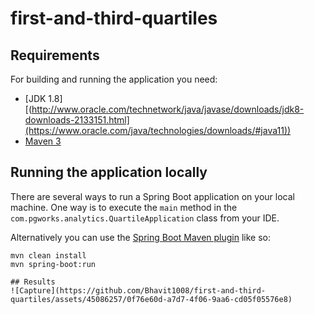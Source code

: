 # first-and-third-quartiles

## Requirements

For building and running the application you need:

- [JDK 1.8][(http://www.oracle.com/technetwork/java/javase/downloads/jdk8-downloads-2133151.html](https://www.oracle.com/java/technologies/downloads/#java11))
- [Maven 3](https://maven.apache.org)

## Running the application locally

There are several ways to run a Spring Boot application on your local machine. One way is to execute the `main` method in the `com.pgworks.analytics.QuartileApplication` class from your IDE.

Alternatively you can use the [Spring Boot Maven plugin](https://docs.spring.io/spring-boot/docs/current/reference/html/build-tool-plugins-maven-plugin.html) like so:
```shell
mvn clean install
mvn spring-boot:run

## Results
![Capture](https://github.com/Bhavit1008/first-and-third-quartiles/assets/45086257/0f76e60d-a7d7-4f06-9aa6-cd05f05576e8)



